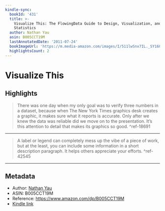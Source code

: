 ```yaml
---
kindle-sync:
  bookId: '431'
  title: >-
    Visualize This: The FlowingData Guide to Design, Visualization, and
    Statistics
  author: Nathan Yau
  asin: B005CCT19M
  lastAnnotatedDate: '2011-07-24'
  bookImageUrl: 'https://m.media-amazon.com/images/I/511lwSnx7IL._SY160.jpg'
  highlightsCount: 2
---
```

# Visualize This



## Highlights
> There was one day when my only goal was to verify three numbers in a dataset, because when The New York Times graphics desk creates a graphic, it makes sure what it reports is accurate. Only after we knew the data was reliable did we move on to the presentation. It’s this attention to detail that makes its graphics so good. ^ref-18691

---
> A label or legend can completely mess up the vibe of a piece of work, but at the least, you can include some information in a short description paragraph. It helps others appreciate your efforts. ^ref-42545

---

## Metadata
* Author: [Nathan Yau](https://www.amazon.comundefined)
* ASIN: B005CCT19M
* Reference: https://www.amazon.com/dp/B005CCT19M
* [Kindle link](kindle://book?action=open&asin=B005CCT19M)
